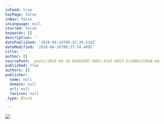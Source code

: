 ```yaml
---
inFeed: true
hasPage: false
inNav: false
inLanguage: null
starred: false
keywords: []
description: ''
datePublished: '2016-04-16T00:37:39.516Z'
dateModified: '2016-04-16T00:37:34.489Z'
title: ''
author: []
sourcePath: _posts/2016-04-16-83e82507-0d61-47e5-9b53-2c28861329a8.md
published: true
authors: []
publisher:
  name: null
  domain: null
  url: null
  favicon: null
_type: Blurb

---
```

![](https://the-grid-user-content.s3-us-west-2.amazonaws.com/8510a41c-0a08-4973-8532-c60dc47929cc.png)